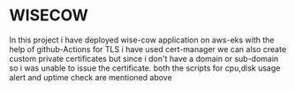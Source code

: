 # WISECOW
In this project i have deployed wise-cow application on aws-eks with the help of github-Actions
for TLS i have used cert-manager we can also create custom private certificates but since i don't have a domain or sub-domain so i was unable to issue the certificate.
both the scripts for cpu,disk usage alert and uptime check are mentioned above
